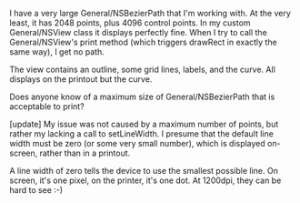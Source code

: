 I have a very large General/NSBezierPath that I'm working with.  At the very least, it has 2048 points, plus 4096 control points.  In my custom General/NSView class it displays perfectly fine.  When I try to call the General/NSView's print method (which triggers drawRect in exactly the same way), I get no path.

The view contains an outline, some grid lines, labels, and the curve.  All displays on the printout but the curve.

Does anyone know of a maximum size of General/NSBezierPath that is acceptable to print?

[update] My issue was not caused by a maximum number of points, but rather my lacking a call to setLineWidth.  I presume that the default line width must be zero (or some very small number), which is displayed on-screen, rather than in a printout.

A line width of zero tells the device to use the smallest possible line.  On screen, it's one pixel, on the printer, it's one dot.  At 1200dpi, they can be hard to see :-)